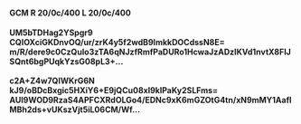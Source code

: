 #### GCM R 20/0c/400 L 20/0c/400
**UM5bTDHag2YSpgr9**<br/>**CQIOXciGKDnvOQ/ur/zrK4y5f2wdB9lmkkDOCdssN8E=**<br/>**m/R/dere9c0CzQuIo3zTA6qNJzfRmfPaDURo1HcwaJzADzIKVd1nvtX8FIJSQnt6bgPUqkYzsG08pL3+...**<br/><br/>
**c2A+Z4w7QIWKrG6N**<br/>**kJ9/oBDcBxgic5HXiY6+E9jQCu08xl9klPaKy2SLFms=**<br/>**AUI9WOD9RzaS4APFCXRdOLGo4/EDNc9xK6mGZOtG4tn/xN9mMY1AafIMBh2ds+vUKszVjt5iL06CM/Wf...**